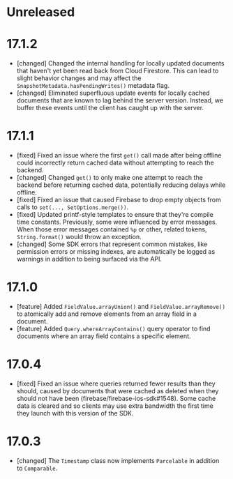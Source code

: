 # Unreleased

# 17.1.2
- [changed] Changed the internal handling for locally updated documents that
  haven't yet been read back from Cloud Firestore. This can lead to slight
  behavior changes and may affect the `SnapshotMetadata.hasPendingWrites()`
  metadata flag.
- [changed] Eliminated superfluous update events for locally cached documents
  that are known to lag behind the server version. Instead, we buffer these
  events until the client has caught up with the server.

# 17.1.1
- [fixed] Fixed an issue where the first `get()` call made after being offline
  could incorrectly return cached data without attempting to reach the backend.
- [changed] Changed `get()` to only make one attempt to reach the backend before
  returning cached data, potentially reducing delays while offline.
- [fixed] Fixed an issue that caused Firebase to drop empty objects from calls
  to `set(..., SetOptions.merge())`.
- [fixed] Updated printf-style templates to ensure that they're compile time
  constants. Previously, some were influenced by error messages. When those
  error messages contained `%p` or other, related tokens, `String.format()`
  would throw an exception.
- [changed] Some SDK errors that represent common mistakes, like permission
  errors or missing indexes, are automatically be logged as warnings in addition
  to being surfaced via the API.

# 17.1.0
- [feature] Added `FieldValue.arrayUnion()` and `FieldValue.arrayRemove()` to
  atomically add and remove elements from an array field in a document.
- [feature] Added `Query.whereArrayContains()` query operator to find documents
  where an array field contains a specific element.

# 17.0.4
- [fixed] Fixed an issue where queries returned fewer results than they should,
  caused by documents that were cached as deleted when they should not have
  been (firebase/firebase-ios-sdk#1548). Some cache data is cleared and so
  clients may use extra bandwidth the first time they launch with this version
  of the SDK.

# 17.0.3
- [changed] The `Timestamp` class now implements `Parcelable` in addition to
  `Comparable`.
